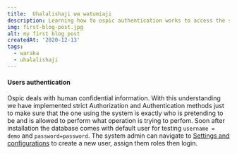 ```yaml
---
title:  Uhalalishaji wa watumiaji
description: Learning how to ospic authentication works to access the system informations
img: first-blog-post.jpg
alt: my first blog post
createdAt: '2020-12-13'
tags:
  - waraka
  - uhalalishaji
---
```


#### Users authentication
Ospic deals with human confidential information. With this understanding we have implemented strict Authorization and Authentication methods just to make sure that the one using the system is exactly who is pretending to be and is allowed to perform what operation is trying to perfom. Soon after installation the database comes with default user for testing `username = demo` and `password=password`. The system admin can navigate to [Settings and configurations](/a/#settings-and-configurations) to create a new user, assign them roles then login.